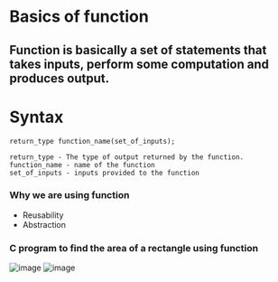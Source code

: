 # Basics of function
## Function is basically a set of statements that takes inputs, perform some computation and produces output.
# Syntax
```
return_type function_name(set_of_inputs);

return_type - The type of output returned by the function.
function_name - name of the function
set_of_inputs - inputs provided to the function
```
### Why we are using function
- Reusability
- Abstraction
### C program to find the area of a rectangle using function 
![image](https://user-images.githubusercontent.com/76725996/117713008-b150da00-b1f2-11eb-80c6-1cac1f215990.png)
![image](https://user-images.githubusercontent.com/76725996/117730020-55de1680-b209-11eb-94a5-f5b1799e9706.png)
